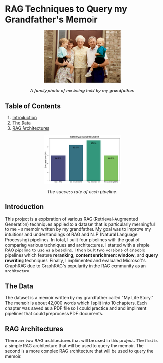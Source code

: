 # RAG Techniques to Query my Grandfather's Memoir
<p align="center">
  <img src="https://github.com/MattPickard/Data-Science-Portfolio/blob/main/Images/family_photo.jpg" alt="Family Photo" style="width: 50%;">
</p>
<p align="center">
  <em>A family photo of me being held by my grandfather.</em>
</p>

## Table of Contents

1. [Introduction](#introduction)
2. [The Data](#data)
3. [RAG Architectures](#rag-architectures)

<p align="center">
  <img src="https://github.com/MattPickard/Data-Science-Portfolio/blob/main/Images/success_rates.png" alt="Success Rates" style="width: 50%;">
</p>
<p align="center">
  <em>The success rate of each pipeline.</em>
</p>

<a name="introduction"></a>
## Introduction

This project is a exploration of various RAG (Retrieval-Augmented Generation) techniques applied to a dataset that is particularly meaningful to me - a memoir written by my grandfather. My goal was to improve my intuitions and understandings of RAG and NLP (Natural Language Processing) pipelines. In total, I built four pipelines with the goal of comparing various techniques and architectures. I started with a simple RAG pipeline to use as a baseline. I then built two versions of enseble pipelines which feature **reranking**, **content enrichment window**, and **query rewriting** techniques. Finally, I implimented and evaluated Microsoft's GraphRAG due to GraphRAG's popularity in the RAG community as an architecture. 

<a name="data"></a>
## The Data

The dataset is a memoir written by my grandfather called "My Life Story." The memoir is about 42,000 words which I split into 10 chapters. Each chapter was saved as a PDF file so I could practice and and impliment pipelines that could preprocess PDF documents.

<a name="rag-architectures"></a>
## RAG Architectures

There are two RAG architectures that will be used in this project. The first is a simple RAG architecture that will be used to query the memoir. The second is a more complex RAG architecture that will be used to query the memoir.



